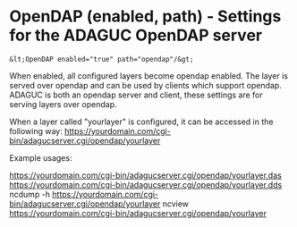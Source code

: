 OpenDAP (enabled, path) - Settings for the ADAGUC OpenDAP server
================================================================

```
&lt;OpenDAP enabled="true" path="opendap"/&gt;
```

When enabled, all configured layers become opendap enabled. The layer is
served over opendap and can be used by clients which support opendap.
ADAGUC is both an opendap server and client, these settings are for
serving layers over opendap.

When a layer called "yourlayer" is configured, it can be accessed in the
following way:
https://yourdomain.com/cgi-bin/adagucserver.cgi/opendap/yourlayer

Example usages:

https://yourdomain.com/cgi-bin/adagucserver.cgi/opendap/yourlayer.das
https://yourdomain.com/cgi-bin/adagucserver.cgi/opendap/yourlayer.dds
ncdump -h
https://yourdomain.com/cgi-bin/adagucserver.cgi/opendap/yourlayer
ncview https://yourdomain.com/cgi-bin/adagucserver.cgi/opendap/yourlayer
